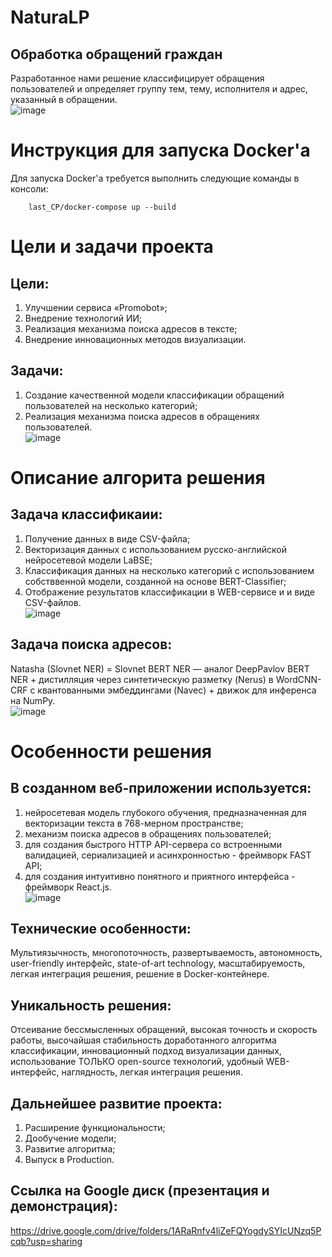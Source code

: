# NaturaLP   
## Обработка обращений граждан   

Разработанное нами решение классифицирует обращения пользователей и определяет группу тем, тему, исполнителя и адрес, указанный в обращении.      
![image](https://github.com/vvlrff/last_CP/assets/125179070/2f348bbd-d4fe-43b6-b693-04b3804bdf2c)
   
# Инструкция для запуска Docker'a
Для запуска Docker'a требуется выполнить следующие команды в консоли:
```
    last_CP/docker-compose up --build
```

# Цели и задачи проекта
## Цели:
1) Улучшении сервиса «Promobot»;
2) Внедрение технологий ИИ;
3) Реализация механизма поиска адресов в тексте;
4) Внедрение инновационных методов визуализации.

## Задачи:
1) Создание качественной модели классификации обращений пользователей на несколько категорий;
2) Реализация механизма поиска адресов в обращениях пользователей.   
![image](https://github.com/vvlrff/last_CP/assets/125179070/652617a4-5877-4768-b876-96491417bc67)

# Описание алгорита решения
## Задача классификаии:
1) Получение данных в виде CSV-файла;
2) Векторизация данных с использованием русско-английской нейросетевой модели LaBSE;
3) Классификация данных на несколько категорий с использованием собстввенной модели, созданной на основе BERT-Classifier;
4) Отображение результатов классификации в WEB-сервисе и и виде CSV-файлов.   
![image](https://github.com/vvlrff/last_CP/assets/125179070/6f2aa765-8f9b-4b82-a494-24afe04e9030)

## Задача поиска адресов:
Natasha (Slovnet NER) = Slovnet BERT NER — аналог DeepPavlov BERT NER + дистилляция через синтетическую разметку (Nerus) в WordCNN-CRF c квантованными эмбеддингами (Navec) + движок для инференса на NumPy.   
![image](https://github.com/vvlrff/last_CP/assets/125179070/dd654076-d420-43eb-a734-86e2edf82f06)

# Особенности решения
## В созданном веб-приложении используется:
1) нейросетевая модель глубокого обучения, предназначенная для векторизации текста в 768-мерном пространстве;
2) механизм поиска адресов в обращениях пользователей;
3) для создания быстрого HTTP API-сервера со встроенными валидацией, сериализацией и асинхронностью - фреймворк FAST API;
4) для создания интуитивно понятного и приятного интерфейса - фреймворк React.js.   
![image](https://github.com/vvlrff/last_CP/assets/125179070/7c7d6926-bc84-4fca-a982-140cce256150)

## Технические особенности:
Мультиязычность, многопоточность, развертываемость, автономность, user-friendly интерфейс, state-of-art technology, масштабируемость, легкая интеграция решения, решение в Docker-контейнере.   

## Уникальность решения:
Отсеивание бессмысленных обращений, высокая точность и скорость работы, высочайшая стабильность доработанного алгоритма классификации, инновационный подход визуализации данных, использование ТОЛЬКО open-source технологий, удобный WEB-интерфейс, наглядность, легкая интеграция решения.

## Дальнейшее развитие проекта:
1) Расширение функциональности;
2) Дообучение модели;
3) Развитие алгоритма;
4) Выпуск в Production.

## Ссылка на Google диск (презентация и демонстрация):
https://drive.google.com/drive/folders/1ARaRnfv4liZeFQYogdySYIcUNzq5Pcqb?usp=sharing   


<!-- MARKDOWN LINKS & IMAGES -->
<!-- https://www.markdownguide.org/basic-syntax/#reference-style-links -->
[React.js]: https://img.shields.io/badge/React-20232A?style=for-the-badge&logo=react&logoColor=61DAFB
[React-url]: https://reactjs.org/

[FastApi.py]: https://fastapi.tiangolo.com/img/logo-margin/logo-teal.png
[FastApi-url]: https://fastapi.tiangolo.com/
